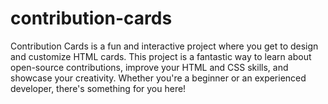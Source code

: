 # contribution-cards
Contribution Cards is a fun and interactive project where you get to design and customize HTML cards. This project is a fantastic way to learn about open-source contributions, improve your HTML and CSS skills, and showcase your creativity. Whether you're a beginner or an experienced developer, there's something for you here!

